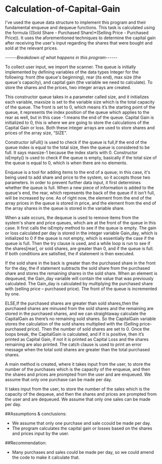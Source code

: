 # Calculation-of-Capital-Gain
I've used the queue data structure to implement this program and their fundamental enqueue and dequeue functions. This task is calculated using the formula ((Sold Share - Purchased Share)*(Selling Price - Purchased Price)). It uses the aforementioned techniques to determine the capital gain after receiving the user's input regarding the shares that were bought and sold at the relevant prices.

------*Breakdown of what happens in this program*------

To collect user input, we import the scanner. The queue is initially implemented by defining variables of the data types Integer for the following: front (the queue's beginning), rear (its end), max size (the queue's capacity), and capital gain (the variable we need to calculate). To store the shares and the prices, two integer arrays are created.

This constructor queue takes in a parameter called size, and it initializes each variable, maxsize is set to the variable size which is the total capacity of the queue. The front is set to 0, which means it’s the starting point of the queue, it represents the index position of the queue which applies to the rear as well, but in this case -1 means the end of the queue. Capital Gain is initialized to 0, this is where we are going to store the calculations of the Capital Gain or loss. Both these integer arrays are used to store shares and prices of the array size, “SIZE”.

Constructor isFull() is used to check if the queue is full,if the end of the queue index is equal to the total size, then the queue is considered to be full. It says maxsize-1 because the index starts with 0.
Constructor isEmpty() is used to check if the queue is empty, basically if the total size of the queue is equal to 0, which is when there are no elements.

Enqueue is a tool for adding items to the end of a queue; in this case, it's being used to add share and price to the system, so it accepts those two parameters. In order to prevent further data input, it first determines whether the queue is full. When a new piece of information is added to the queue's end, the rear, which represents the back of the queue if it isn't full, will be increased by one. As of right now, the element from the end of the array prices in the queue is stored in price, and the element from the end of the array shares in the queue is stored in the variable share.

When a sale occurs, the dequeue is used to remove items from the system's share and price queues, which are at the front of the queue in this case. It first calls the isEmpty method to see if the queue is empty. The gain or loss calculated per day is stored in the integer variable Gain_day, which is initialized to 0 if the queue is not empty, which is essentially the case if the queue is full. Then the try clause is used, and a while loop is run to see if the shares[rear], or sold shares, are greater than 0, and if the queue is full. If both conditions are satisfied, the if statement is then executed.

If the sold share in the back is greater than the purchased share in the front for the day, the if statement subtracts the sold share from the purchased share and stores the remaining shares in the sold share. When an element is dequeued, the Gain_day variable will contain the value that was previously calculated. The Gain_day is calculated by multiplying the purchased share with (selling price – purchased price). The front of the queue is incremented by one.

ELSE,If the purchased shares are greater than sold shares,then the purchased shares are minused from the sold shares and the remaining are stored in the purchased shares, and we can straightaway calculate the CapitalGain as there’s no remaining sold shares. So the CapitalGain variable stores the calculation of the sold shares multiplied with the (Selling price-purchased price). Then the number of sold shares are set to 0. Once the loops break, the CapitalGain is calculated, and if it is positive, then it’s printed as Capital Gain, if not it is printed as Capital Loss and the shares remaining are also printed. The catch clause is used to print an error message when the total sold shares are greater than the total purchased shares.

A main method is created, where it takes input from the user, to store the number of the purchases which is the capacity of the enqueue, and then the shares and prices are prompted from the user and are enqueued. We assume that only one purchase can be made per day.

It takes input from the user, to store the number of the sales which is the capacity of the dequeue, and then the shares and prices are prompted from the user and are dequeued. We assume that only one sales can be made per day.

##Assumptions & conclusions:

- We assume that only one purchase and sale ccould be made per day.
- The program calculates the capital gain or losses based on the shares and prices input by the user.

##Recommendation:

- Many purchases and sales could be made per day, so we could amend the code to make it calculate that.
